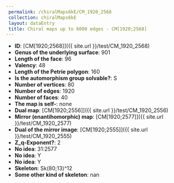 ```yaml
--- 
 permalink: /chiralMaps6kE/CM_1920_2568 
 collection: chiralMaps6kE
 layout: dataEntry
 title: Chiral maps up to 6000 edges - CM[1920;2568]
---
```


- **ID**: [CM[1920;2568]]({{ site.url }}/test/CM_1920_2568)
- **Genus of the underlying surface**: 901
- **Length of the face**: 96
- **Valency**: 48
- **Length of the Petrie polygon**: 160
- **Is the automorphism group solvable?**: S
- **Number of vertices**: 80
- **Number of edges**: 1920
- **Number of faces**: 40
- **The map is self-**: none
- **Dual map**: [CM[1920;2556]]({{ site.url }}/test/CM_1920_2556)
- **Mirror (enantihomorphic) map**: [CM[1920;2577]]({{ site.url }}/test/CM_1920_2577)
- **Dual of the mirror image**: [CM[1920;2555]]({{ site.url }}/test/CM_1920_2555)
- **Z_q-Exponent?**: 2
- **No idea**:  31:2577
- **No idea**: Y
- **No idea**: Y
- **Skeleton**: Sk(80;13)^12
- **Some other kind of skeleton**: nan
